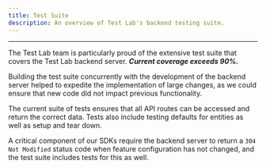 ```yaml
---
title: Test Suite
description: An overview of Test Lab's backend testing suite.
---
```


---

The Test Lab team is particularly proud of the extensive test suite that covers the Test Lab backend server. **_Current coverage exceeds 90%._**

Building the test suite concurrently with the development of the backend server helped to expedite the implementation of large changes, as we could ensure that new code did not impact previous functionality.

The current suite of tests ensures that all API routes can be accessed and return the correct data. Tests also include testing defaults for entities as well as setup and tear down.

A critical component of our SDKs require the backend server to return a `304 Not Modified` status code when feature configuration has not changed, and the test suite includes tests for this as well.
